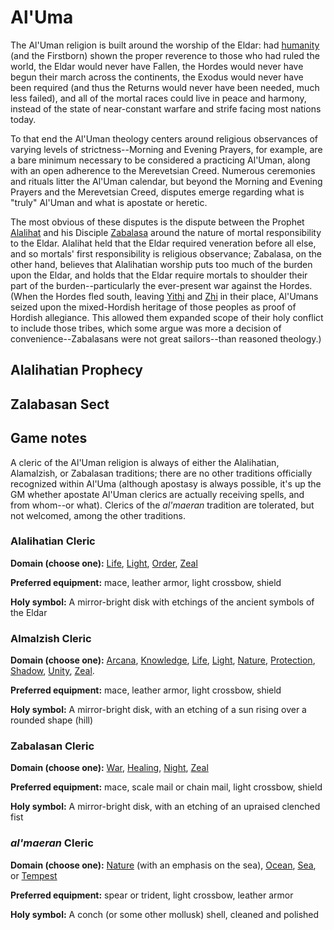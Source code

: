 # Al'Uma

The Al'Uman religion is built around the worship of the Eldar: had [humanity](../Races/Humans.md) (and the Firstborn) shown the proper reverence to those who had ruled the world, the Eldar would never have Fallen, the Hordes would never have begun their march across the continents, the Exodus would never have been required (and thus the Returns would never have been needed, much less failed), and all of the mortal races could live in peace and harmony, instead of the state of near-constant warfare and strife facing most nations today.

To that end the Al'Uman theology centers around religious observances of varying levels of strictness--Morning and Evening Prayers, for example, are a bare minimum necessary to be considered a practicing Al'Uman, along with an open adherence to the Merevetsian Creed. Numerous ceremonies and rituals litter the Al'Uman calendar, but beyond the Morning and Evening Prayers and the Merevetsian Creed, disputes emerge regarding what is "truly" Al'Uman and what is apostate or heretic.

The most obvious of these disputes is the dispute between the Prophet [Alalihat](../People/Alalihat.md) and his Disciple [Zabalasa](../People/Zabalasa.md) around the nature of mortal responsibility to the Eldar. Alalihat held that the Eldar required veneration before all else, and so mortals' first responsibility is religious observance; Zabalasa, on the other hand, believes that Alalihatian worship puts too much of the burden upon the Eldar, and holds that the Eldar require mortals to shoulder their part of the burden--particularly the ever-present war against the Hordes. (When the Hordes fled south, leaving [Yithi](../Nations/Yithi.md) and [Zhi](../Nations/Zhi.md) in their place, Al'Umans seized upon the mixed-Hordish heritage of those peoples as proof of Hordish allegiance. This allowed them expanded scope of their holy conflict to include those tribes, which some argue was more a decision of convenience--Zabalasans were not great sailors--than reasoned theology.)

## Alalihatian Prophecy


## Zalabasan Sect


## Game notes
A cleric of the Al'Uman religion is always of either the Alalihatian, Alamalzish, or Zabalasan traditions; there are no other traditions officially recognized within Al'Uma (although apostasy is always possible, it's up the GM whether apostate Al'Uman clerics are actually receiving spells, and from whom--or what). Clerics of the *al'maeran* tradition are tolerated, but not welcomed, among the other traditions.

### Alalihatian Cleric

**Domain (choose one):** [Life](../Classes/Cleric/Life.md), [Light](../Classes/Cleric/Light.md), [Order](../Classes/Cleric/Order.md), [Zeal](../Classes/Cleric/Zeal.md)

**Preferred equipment:** mace, leather armor, light crossbow, shield

**Holy symbol:** A mirror-bright disk with etchings of the ancient symbols of the Eldar

### Almalzish Cleric

**Domain (choose one):** [Arcana](../Classes/Cleric/Arcana.md), [Knowledge](../Classes/Cleric/Knowledge.md), [Life](../Classes/Cleric/Life.md), [Light](../Classes/Cleric/Light.md), [Nature](../Classes/Cleric/Nature.md), [Protection](../Classes/Cleric/Protection.md), [Shadow](../Classes/Cleric/Shadow.md), [Unity](../Classes/Cleric/Unity.md), [Zeal](../Classes/Cleric/Zeal.md).

**Preferred equipment:** mace, leather armor, light crossbow, shield

**Holy symbol:** A mirror-bright disk, with an etching of a sun rising over a rounded shape (hill)

### Zabalasan Cleric

**Domain (choose one):** [War](../Classes/Cleric/War.md), [Healing](../Classes/Cleric/Healing.md), [Night](../Classes/Cleric/Night.md), [Zeal](../Classes/Cleric/Zeal.md)

**Preferred equipment:** mace, scale mail or chain mail, light crossbow, shield

**Holy symbol:** A mirror-bright disk, with an etching of an upraised clenched fist

### *al'maeran* Cleric

**Domain (choose one):** [Nature](../Classes/Cleric/Nature.md) (with an emphasis on the sea), [Ocean](../Classes/Cleric/Ocean.md), [Sea](../Classes/Cleric/Sea.md), or [Tempest](../Classes/Cleric/Tempest.md)

**Preferred equipment:** spear or trident, light crossbow, leather armor

**Holy symbol:** A conch (or some other mollusk) shell, cleaned and polished
